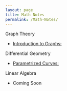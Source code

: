 ```yaml
---
layout: page
title: Math Notes
permalink: /Math-Notes/
---
```


Graph Theory
* [Introduction to Graphs:](https://czsding40925.github.io/Graph-Basics) <br>

Differential Geometry
* [Parametrized Curves:](https://czsding40925.github.io/Differential-Geometry) <br>

Linear Algebra 
* Coming Soon